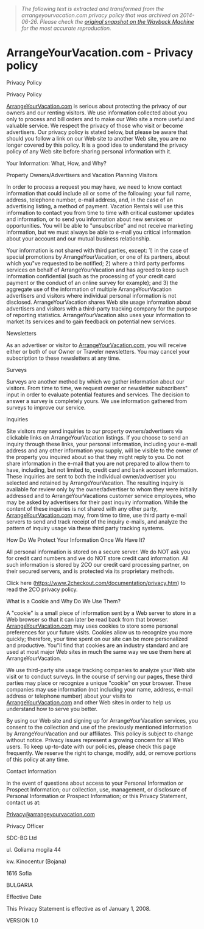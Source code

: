 > *The following text is extracted and transformed from the arrangeyourvacation.com privacy policy that was archived on 2014-06-26. Please check the [original snapshot on the Wayback Machine](https://web.archive.org/web/20140626054745id_/http%3A//arrangeyourvacation.com/Content/Privacy-policy/8.aspx) for the most accurate reproduction.*

# ArrangeYourVacation.com - Privacy policy

Privacy Policy 

Privacy Policy 

[ ArrangeYourVacation.com](http://arrangeyourvacation.com/) is serious about protecting the privacy of our owners and our renting visitors. We use information collected about you only to process and bill orders and to make our Web site a more useful and valuable service. We respect the privacy of those who visit or become advertisers. Our privacy policy is stated below, but please be aware that should you follow a link on our Web site to another Web site, you are no longer covered by this policy. It is a good idea to understand the privacy policy of any Web site before sharing personal information with it.

Your Information: What, How, and Why?

Property Owners/Advertisers and Vacation Planning Visitors

In order to process a request you may have, we need to know contact information that could include all or some of the following: your full name, address, telephone number, e-mail address, and, in the case of an advertising listing, a method of payment. Vacation Rentals will use this information to contact you from time to time with critical customer updates and information, or to send you information about new services or opportunities. You will be able to "unsubscribe" and not receive marketing information, but we must always be able to e-mail you critical information about your account and our mutual business relationship.

Your information is not shared with third parties, except: 1) in the case of special promotions by ArrangeYourVacation, or one of its partners, about which you"ve requested to be notified; 2) where a third party performs services on behalf of ArrangeYourVacation and has agreed to keep such information confidential (such as the processing of your credit card payment or the conduct of an online survey for example); and 3) the aggregate use of the information of multiple ArrangeYourVacation advertisers and visitors where individual personal information is not disclosed. ArrangeYourVacation shares Web site usage information about advertisers and visitors with a third-party tracking company for the purpose of reporting statistics. ArrangeYourVacation also uses your information to market its services and to gain feedback on potential new services.

Newsletters

As an advertiser or visitor to [ArrangeYourVacation.com](http://arrangeyourvacation.com/), you will receive either or both of our Owner or Traveler newsletters. You may cancel your subscription to these newsletters at any time.

Surveys 

Surveys are another method by which we gather information about our visitors. From time to time, we request owner or newsletter subscribers" input in order to evaluate potential features and services. The decision to answer a survey is completely yours. We use information gathered from surveys to improve our service.

Inquiries

Site visitors may send inquiries to our property owners/advertisers via clickable links on ArrangeYourVacation listings. If you choose to send an inquiry through these links, your personal information, including your e-mail address and any other information you supply, will be visible to the owner of the property you inquired about so that they might reply to you. Do not share information in the e-mail that you are not prepared to allow them to have, including, but not limited to, credit card and bank account information. These inquiries are sent to both the individual owner/advertiser you selected and retained by ArrangeYourVacation. The resulting inquiry is available for review only by the owner/advertiser to whom they were initially addressed and to ArrangeYourVacations customer service employees, who may be asked by advertisers for their past inquiry information. While the content of these inquiries is not shared with any other party, [ArrangeYourVacation.com](http://arrangeyourvacation.com/) may, from time to time, use third party e-mail servers to send and track receipt of the inquiry e-mails, and analyze the pattern of inquiry usage via these third party tracking systems.

How Do We Protect Your Information Once We Have It?

All personal information is stored on a secure server. We do NOT ask you for credit card numbers and we do NOT store credit card information. All such information is stored by 2CO our credit card processing partner, on their secured servers, and is protected via its proprietary methods.

Click here (<https://www.2checkout.com/documentation/privacy.htm>) to read the 2CO privacy policy.

What is a Cookie and Why Do We Use Them?

A "cookie" is a small piece of information sent by a Web server to store in a Web browser so that it can later be read back from that browser. [ ArrangeYourVacation.com](http://arrangeyourvacation.com/) may uses cookies to store some personal preferences for your future visits. Cookies allow us to recognize you more quickly; therefore, your time spent on our site can be more personalized and productive. You"ll find that cookies are an industry standard and are used at most major Web sites in much the same way we use them here at ArrangeYourVacation.

We use third-party site usage tracking companies to analyze your Web site visit or to conduct surveys. In the course of serving our pages, these third parties may place or recognize a unique "cookie" on your browser. These companies may use information (not including your name, address, e-mail address or telephone number) about your visits to [ArrangeYourVacation.com](http://arrangeyourvacation.com/) and other Web sites in order to help us understand how to serve you better.

By using our Web site and signing up for ArrangeYourVacation services, you consent to the collection and use of the previously mentioned information by ArrangeYourVacation and our affiliates. This policy is subject to change without notice. Privacy issues represent a growing concern for all Web users. To keep up-to-date with our policies, please check this page frequently. We reserve the right to change, modify, add, or remove portions of this policy at any time.

Contact Information

In the event of questions about access to your Personal Information or Prospect Information; our collection, use, management, or disclosure of Personal Information or Prospect Information; or this Privacy Statement, contact us at: 

[ Privacy@arrangeyourvacation.com](mailto:Privacy@arrangeyourvacation.com)

Privacy Officer

SDC-BG Ltd 

ul. Goliama mogila 44 

kw. Kinocentur (Bojana) 

1616 Sofia 

BULGARIA

Effective Date

This Privacy Statement is effective as of January 1, 2008. 

VERSION 1.0

